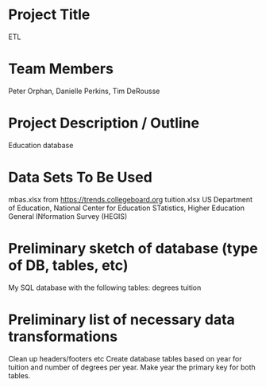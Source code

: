 # Project Title
ETL

# Team Members
Peter Orphan, Danielle Perkins, Tim DeRousse

# Project Description / Outline
Education database

# Data Sets To Be Used
mbas.xlsx from https://trends.collegeboard.org 
tuition.xlsx US Department of Education, National Center for Education STatistics, Higher Education General INformation Survey (HEGIS)

# Preliminary sketch of database (type of DB, tables, etc)
My SQL database with the following tables:
degrees
tuition


# Preliminary list of necessary data transformations
Clean up headers/footers etc
Create database tables based on year for tuition and number of degrees per year.
Make year the primary key for both tables.
